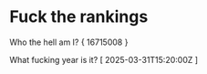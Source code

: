 # Fuck the rankings

Who the hell am I?
{ 16715008 }

What fucking year is it?
[ 2025-03-31T15:20:00Z ]
